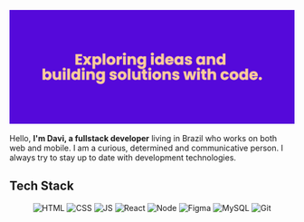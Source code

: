 [![MasterHead](https://github.com/davicamarinha/davicamarinha/blob/main/header.png)](https://github.com/davicamarinha)

Hello, **I'm Davi, a fullstack developer** living in Brazil who works on both web and mobile. I am a curious, determined and communicative person. I always try to stay up to date with development technologies.

## Tech Stack

<p align="center"> 
<img src="https://cdn.jsdelivr.net/gh/devicons/devicon@latest/icons/html5/html5-original.svg" alt="HTML" width="64" height="64"/>
<img src="https://cdn.jsdelivr.net/gh/devicons/devicon@latest/icons/css3/css3-original.svg" alt="CSS" width="64" height="64"/>
<img src="https://cdn.jsdelivr.net/gh/devicons/devicon@latest/icons/javascript/javascript-original.svg" alt="JS" width="64" height="64"/>
<img src="https://cdn.jsdelivr.net/gh/devicons/devicon@latest/icons/react/react-original.svg" alt="React" width="64" height="64"/>
<img src="https://cdn.jsdelivr.net/gh/devicons/devicon@latest/icons/nodejs/nodejs-original.svg" alt="Node" width="64" height="64"/>
<img src="https://cdn.jsdelivr.net/gh/devicons/devicon@latest/icons/figma/figma-original.svg" alt="Figma" width="64" height="64"/>
<img src="https://cdn.jsdelivr.net/gh/devicons/devicon@latest/icons/mysql/mysql-original.svg" alt="MySQL" width="64" height="64"/>
<img src="https://cdn.jsdelivr.net/gh/devicons/devicon@latest/icons/git/git-original.svg" alt="Git" width="64" height="64"/>

</p>

<!--
**davicamarinha/davicamarinha** is a ✨ _special_ ✨ repository because its `README.md` (this file) appears on your GitHub profile.

Here are some ideas to get you started:

- 🔭 I’m currently working on ...
- 🌱 I’m currently learning ...
- 👯 I’m looking to collaborate on ...
- 🤔 I’m looking for help with ...
- 💬 Ask me about ...
- 📫 How to reach me: ...
- 😄 Pronouns: ...
- ⚡ Fun fact: ...
-->
